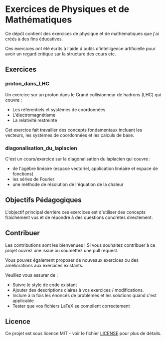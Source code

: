 # Exercices de Physiques et de Mathématiques
Ce dépôt contient des exercices de physique et de mathématiques que j'ai créés à des fins éducatives.

Ces exercices ont été écrits à l'aide d'outils d'intelligence artificielle pour avoir un regard critique sur la structure des cours etc.

## Exercices

### proton_dans_LHC
Un exercice sur un proton dans le Grand collisionneur de hadrons (LHC) qui couvre :
- Les référentiels et systèmes de coordonnées
- L'électromagnétisme
- La relativité restreinte

Cet exercice fait travailler des concepts fondamentaux incluant les vecteurs, les systèmes de coordonnées et les calculs de base.

### diagonalisation_du_laplacien
C'est un cours/exercice sur la diagonalisation du laplacien qui couvre :
- de l'agébre linéaire (espace vectoriel, application linéaire et espace de fonctions)
- les séries de Fourier
- une méthode de résolution de l'équation de la chaleur 

## Objectifs Pédagogiques

L'objectif principal derrière ces exercices est d'utiliser des concepts fraîchement vus et de répondre à des questions concrètes directement. 


## Contribuer

Les contributions sont les bienvenues ! Si vous souhaitez contribuer à ce projet ouvrez une issue ou soumettez une pull request.

Vous pouvez également proposer de nouveaux exercices ou des améliorations aux exercices existants.

Veuillez vous assurer de :
- Suivre le style de code existant
- Ajouter des descriptions claires à vos exercices / modifications.
- Inclure à la fois les énoncés de problèmes et les solutions quand c'est applicable
- Tester que vos fichiers LaTeX se compilent correctement


## Licence

Ce projet est sous licence MIT - voir le fichier [LICENSE](LICENSE) pour plus de détails.
